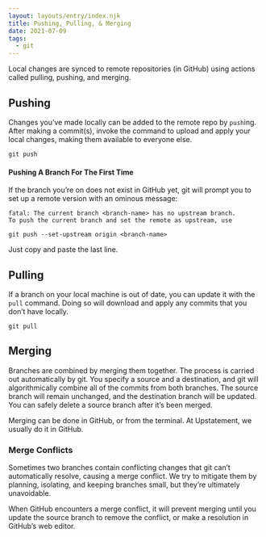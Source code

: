 ```yaml
---
layout: layouts/entry/index.njk
title: Pushing, Pulling, & Merging
date: 2021-07-09
tags:
  - git
---
```


Local changes are synced to remote repositories (in GitHub) using actions called pulling, pushing, and merging.

## Pushing

Changes you’ve made locally can be added to the remote repo by `push`ing. After making a commit(s), invoke the command to upload and apply your local changes, making them available to everyone else.

```shell
git push
```

#### Pushing A Branch For The First Time

If the branch you’re on does not exist in GitHub yet, git will prompt you to set up a remote version with an ominous message:

```shell
fatal: The current branch <branch-name> has no upstream branch.
To push the current branch and set the remote as upstream, use

git push --set-upstream origin <branch-name>
```

Just copy and paste the last line.

## Pulling

If a branch on your local machine is out of date, you can update it with the `pull` command. Doing so will download and apply any commits that you don’t have locally.

```shell
git pull
```

## Merging

Branches are combined by merging them together. The process is carried out automatically by git. You specify a source and a destination, and git will algorithmically combine all of the commits from both branches. The source branch will remain unchanged, and the destination branch will be updated. You can safely delete a source branch after it’s been merged.

Merging can be done in GitHub, or from the terminal. At Upstatement, we usually do it in GitHub.

### Merge Conflicts

Sometimes two branches contain conflicting changes that git can’t automatically resolve, causing a merge conflict. We try to mitigate them by planning, isolating, and keeping branches small, but they’re ultimately unavoidable.

When GitHub encounters a merge conflict, it will prevent merging until you update the source branch to remove the conflict, or make a resolution in GitHub’s web editor.
